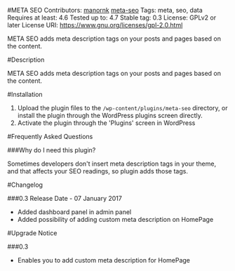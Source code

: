 #META SEO
Contributors: [manornk](http://manornk.me)  [meta-seo](https://wordpress.org/plugins/meta-seo/) 
Tags: meta, seo, data 
Requires at least: 4.6 
Tested up to: 4.7 
Stable tag: 0.3 
License: GPLv2 or later License 
URI: https://www.gnu.org/licenses/gpl-2.0.html


META SEO adds meta description tags on your posts and pages based on the content.

#Description

META SEO adds meta description tags on your posts and pages based on the content.

#Installation

1. Upload the plugin files to the `/wp-content/plugins/meta-seo` directory, or install the plugin through the WordPress plugins screen directly.
1. Activate the plugin through the 'Plugins' screen in WordPress


#Frequently Asked Questions

###Why do I need this plugin?

Sometimes developers don't insert meta description tags in your theme, and that affects your SEO readings, so plugin adds those tags.


#Changelog

###0.3
Release Date - 07 January 2017
* Added dashboard panel in admin panel
* Added possibility of adding custom meta description on HomePage

#Upgrade Notice

###0.3
* Enables you to add custom meta description for HomePage

